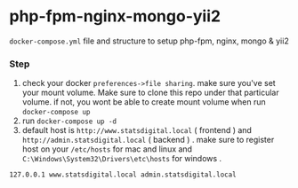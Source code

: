 # php-fpm-nginx-mongo-yii2
`docker-compose.yml` file and structure to setup php-fpm, nginx, mongo &amp; yii2 


### Step  
1. check your docker `preferences->file sharing`. make sure you've set your mount volume. Make sure to clone this repo under that particular volume. if not, you wont be able to create mount volume when run `docker-compose up`
2. run `docker-compose up -d`
3. default host is `http://www.statsdigital.local` ( frontend ) and `http://admin.statsdigital.local` ( backend ) . make sure to register host on your `/etc/hosts` for mac and linux and `C:\Windows\System32\Drivers\etc\hosts` for windows . 
```sh
127.0.0.1 www.statsdigital.local admin.statsdigital.local
```
